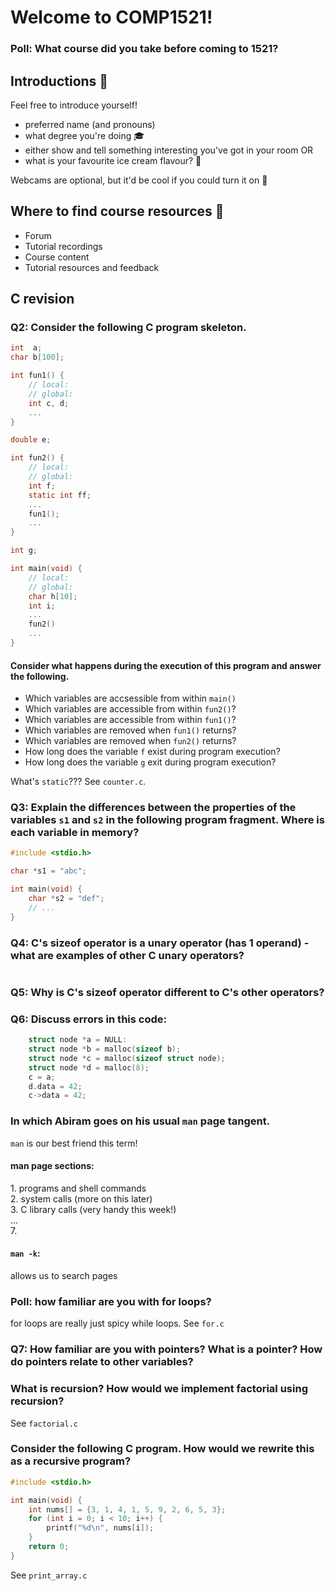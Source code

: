 # Welcome to COMP1521!

### Poll: What course did you take before coming to 1521?

## Introductions 👋
Feel free to introduce yourself!
- preferred name (and pronouns)
- what degree you're doing 🎓
- either show and tell something interesting you've got in your room OR
- what is your favourite ice cream flavour? 🍦

Webcams are optional, but it'd be cool if you could turn it on 🎉

## Where to find course resources 📜
- Forum
- Tutorial recordings
- Course content
- Tutorial resources and feedback

## C revision

### Q2: Consider the following C program skeleton. 
```c
int  a;
char b[100];

int fun1() {
    // local:
    // global:
    int c, d;
    ...
}

double e;

int fun2() {
    // local:
    // global:
    int f;
    static int ff;
    ...
    fun1();
    ...
}

int g;

int main(void) {
    // local:
    // global:
    char h[10];
    int i;
    ...
    fun2()
    ...
}
```
#### Consider what happens during the execution of this program and answer the following.
- Which variables are accsessible from within `main()`
- Which variables are accessible from within `fun2()`?
- Which variables are accessible from within `fun1()`?
- Which variables are removed when `fun1()` returns?
- Which variables are removed when `fun2()` returns?
- How long does the variable `f` exist during program execution?
- How long does the variable `g` exit during program execution?

What's `static`??? See `counter.c`.

### Q3: Explain the differences between the properties of the variables `s1` and `s2` in the following program fragment. Where is each variable in memory?
```c
#include <stdio.h>

char *s1 = "abc";

int main(void) {
    char *s2 = "def";
    // ...
}
```

### Q4: C's sizeof operator is a unary operator (has 1 operand) - what are examples of other C unary operators?
```c
```
### Q5: Why is C's sizeof operator different to C's other operators?

### Q6: Discuss errors in this code:
```c
    struct node *a = NULL:
    struct node *b = malloc(sizeof b);
    struct node *c = malloc(sizeof struct node);
    struct node *d = malloc(8);
    c = a;
    d.data = 42;
    c->data = 42;
```

### In which Abiram goes on his usual `man` page tangent.
`man` is our best friend this term!
#### man page sections:
<p>
1. programs and shell commands<br>
2. system calls (more on this later)<br>
3. C library calls (very handy this week!)<br>
...<br>
7. 
</p>

#### `man -k`:
allows us to search pages

### Poll: how familiar are you with for loops?
for loops are really just spicy while loops. See `for.c`

### Q7: How familiar are you with pointers? What is a pointer? How do pointers relate to other variables?

### What is recursion? How would we implement factorial using recursion?
See `factorial.c`

### Consider the following C program. How would we rewrite this as a recursive program?
```c
#include <stdio.h>

int main(void) {
    int nums[] = {3, 1, 4, 1, 5, 9, 2, 6, 5, 3};
    for (int i = 0; i < 10; i++) {
        printf("%d\n", nums[i]);
    }
    return 0;
}
```

See `print_array.c`
